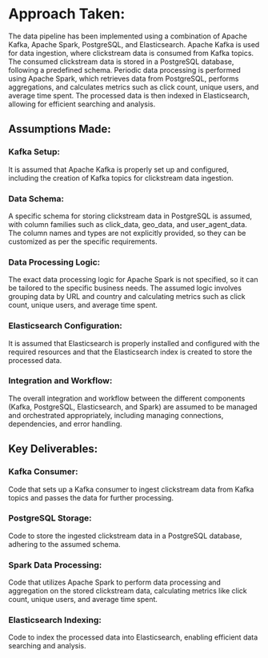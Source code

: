 
# Approach Taken:

The data pipeline has been implemented using a combination of Apache Kafka, Apache Spark, PostgreSQL, and Elasticsearch.
Apache Kafka is used for data ingestion, where clickstream data is consumed from Kafka topics.
The consumed clickstream data is stored in a PostgreSQL database, following a predefined schema.
Periodic data processing is performed using Apache Spark, which retrieves data from PostgreSQL, performs aggregations, and calculates metrics such as click count, unique users, and average time spent.
The processed data is then indexed in Elasticsearch, allowing for efficient searching and analysis.
## Assumptions Made:

### Kafka Setup: 
It is assumed that Apache Kafka is properly set up and configured, including the creation of Kafka topics for clickstream data ingestion.
### Data Schema: 
A specific schema for storing clickstream data in PostgreSQL is assumed, with column families such as click_data, geo_data, and user_agent_data. The column names and types are not explicitly provided, so they can be customized as per the specific requirements.
### Data Processing Logic: 
The exact data processing logic for Apache Spark is not specified, so it can be tailored to the specific business needs. The assumed logic involves grouping data by URL and country and calculating metrics such as click count, unique users, and average time spent.
### Elasticsearch Configuration: 
It is assumed that Elasticsearch is properly installed and configured with the required resources and that the Elasticsearch index is created to store the processed data.
### Integration and Workflow: 
The overall integration and workflow between the different components (Kafka, PostgreSQL, Elasticsearch, and Spark) are assumed to be managed and orchestrated appropriately, including managing connections, dependencies, and error handling.

## Key Deliverables:

### Kafka Consumer: 
Code that sets up a Kafka consumer to ingest clickstream data from Kafka topics and passes the data for further processing.
### PostgreSQL Storage: 
Code to store the ingested clickstream data in a PostgreSQL database, adhering to the assumed schema.
### Spark Data Processing: 
Code that utilizes Apache Spark to perform data processing and aggregation on the stored clickstream data, calculating metrics like click count, unique users, and average time spent.
### Elasticsearch Indexing: 
Code to index the processed data into Elasticsearch, enabling efficient data searching and analysis.
